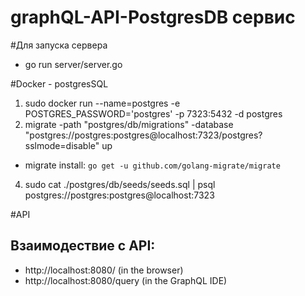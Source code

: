 # graphQL-API-PostgresDB сервис

#Для запуска сервера
- go run server/server.go

#Docker - postgresSQL

1) sudo docker run --name=postgres -e POSTGRES_PASSWORD='postgres' -p 7323:5432 -d postgres
2) migrate -path "postgres/db/migrations" -database "postgres://postgres:postgres@localhost:7323/postgres?sslmode=disable" up
- migrate install: `go get -u github.com/golang-migrate/migrate`
4) sudo cat ./postgres/db/seeds/seeds.sql | psql postgres://postgres:postgres@localhost:7323


#API
## Взаимодествие с API:
- http://localhost:8080/ (in the browser)
- http://localhost:8080/query (in the GraphQL IDE)


